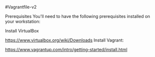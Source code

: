 #Vagrantfile-v2

Prerequisites You'll need to have the following prerequisites installed on your workstation:

Install VirtualBox

https://www.virtualbox.org/wiki/Downloads
Install Vagrant:

https://www.vagrantup.com/intro/getting-started/install.html

